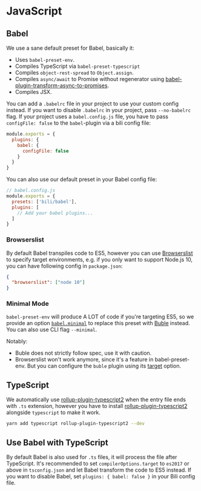 # JavaScript

## Babel

We use a sane default preset for Babel, basically it:

- Uses `babel-preset-env`.
- Compiles TypeScript via `babel-preset-typescript`
- Compiles `object-rest-spread` to `Object.assign`.
- Compiles `async/await` to Promise without regenerator using [babel-plugin-transform-async-to-promises](https://github.com/rpetrich/babel-plugin-transform-async-to-promises).
- Compiles JSX.

You can add a `.babelrc` file in your project to use your custom config instead.
If you want to disable `.babelrc` in your project, pass `--no-babelrc` flag. If
your project uses a `babel.config.js` file, you have to pass `configFile: false`
to the `babel`-plugin via a bili config file:

```js
module.exports = {
  plugins: {
    babel: {
      configFile: false
    }
  }
}
```

You can also use our default preset in your Babel config file:

```js
// babel.config.js
module.exports = {
  presets: ['bili/babel'],
  plugins: [
    // Add your babel plugins...
  ]
}
```

### Browserslist

By default Babel transpiles code to ES5, however you can use [Browserslist](https://github.com/browserslist/browserslist) to specify target environments, e.g. if you only want to support Node.js 10, you can have following config in `package.json`:

```json
{
  "browserslist": ["node 10"]
}
```

### Minimal Mode

`babel-preset-env` will produce A LOT of code if you're targeting ES5, so we provide an option <a href="/api/interfaces/babelpresetoptions.html#minimal">`babel.minimal`</a> to replace this preset with [Buble](https://buble.surge.sh/guide/) instead. You can also use CLI flag `--minimal`.

Notably:

- Buble does not strictly follow spec, use it with caution.
- Browserslist won't work anymore, since it's a feature in babel-preset-env. But you can configure the `buble` plugin using its [target](https://buble.surge.sh/guide/#options) option.

## TypeScript

We automatically use [rollup-plugin-typescript2](https://github.com/ezolenko/rollup-plugin-typescript2) when the entry file ends with `.ts` extension, however you have to install [rollup-plugin-typescript2](https://github.com/ezolenko/rollup-plugin-typescript2) alongside `typescript` to make it work.

```bash
yarn add typescript rollup-plugin-typescript2 --dev
```

## Use Babel with TypeScript

By default Babel is also used for `.ts` files, it will process the file after TypeScript. It's recommended to set `compilerOptions.target` to `es2017` or above in `tsconfig.json` and let Babel transform the code to ES5 instead. If you want to disable Babel, set `plugins: { babel: false }` in your Bili config file.
